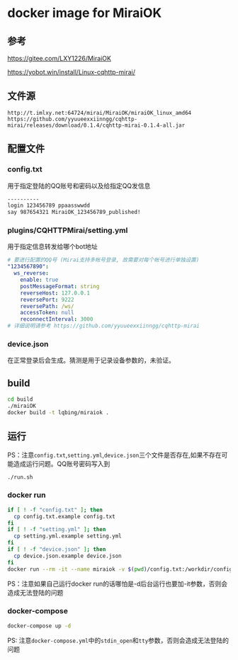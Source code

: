 # docker image for MiraiOK

## 参考

https://gitee.com/LXY1226/MiraiOK

https://yobot.win/install/Linux-cqhttp-mirai/

## 文件源

    http://t.imlxy.net:64724/mirai/MiraiOK/miraiOK_linux_amd64 
    https://github.com/yyuueexxiinngg/cqhttp-mirai/releases/download/0.1.4/cqhttp-mirai-0.1.4-all.jar 

## 配置文件

### config.txt

用于指定登陆的QQ账号和密码以及给指定QQ发信息

```txt
----------
login 123456789 ppaasswwdd
say 987654321 MiraiOK_123456789_published!

```

### plugins/CQHTTPMirai/setting.yml

用于指定信息转发给哪个bot地址

```yaml
# 要进行配置的QQ号 (Mirai支持多帐号登录, 故需要对每个帐号进行单独设置)
"1234567890":
  ws_reverse:
    enable: true
    postMessageFormat: string
    reverseHost: 127.0.0.1
    reversePort: 9222
    reversePath: /ws/
    accessToken: null
    reconnectInterval: 3000
# 详细说明请参考 https://github.com/yyuueexxiinngg/cqhttp-mirai
```

### device.json

在正常登录后会生成。猜测是用于记录设备参数的，未验证。

## build

```bash
cd build
./miraiOK
docker build -t lqbing/miraiok .
```

## 运行

PS：注意`config.txt`,`setting.yml`,`device.json`三个文件是否存在,如果不存在可能造成运行问题。QQ账号密码写入到

```bash
./run.sh
```

### docker run

```bash
if [ ! -f "config.txt" ]; then
  cp config.txt.example config.txt
fi
if [ ! -f "setting.yml" ]; then
  cp setting.yml.example setting.yml
fi
if [ ! -f "device.json" ]; then
  cp device.json.example device.json
fi
docker run --rm -it --name miraiok -v $(pwd)/config.txt:/workdir/config.txt -v $(pwd)/setting.yml:/workdir/plugins/CQHTTPMirai/setting.yml -v $(pwd)/device.json:/workdir/device.json -v $(pwd)/log:/workdir/log lqbing/miraiok
```

PS：注意如果自己运行docker run的话哪怕是-d后台运行也要加-it参数，否则会造成无法登陆的问题

### docker-compose

```bash
docker-compose up -d
```

PS: 注意`docker-compose.yml`中的`stdin_open`和`tty`参数，否则会造成无法登陆的问题
